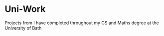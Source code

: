 # Uni-Work
Projects from I have completed throughout my CS and Maths degree at the University of Bath
